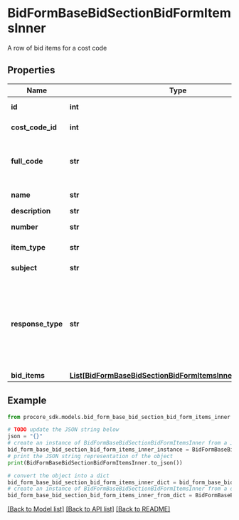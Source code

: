 # BidFormBaseBidSectionBidFormItemsInner

A row of bid items for a cost code

## Properties

Name | Type | Description | Notes
------------ | ------------- | ------------- | -------------
**id** | **int** | Bid Form Item ID | [optional] 
**cost_code_id** | **int** | Cost code ID | [optional] 
**full_code** | **str** | The Cost code Name &amp; Number in one string | [optional] 
**name** | **str** | Cost Code Name | [optional] 
**description** | **str** | Description | [optional] 
**number** | **str** | Cost Code Number | [optional] 
**item_type** | **str** | Line Item Type | [optional] 
**subject** | **str** | Plain text subject | [optional] 
**response_type** | **str** | Bid Form Items can have various response types. This property determines which one is used. | [optional] 
**bid_items** | [**List[BidFormBaseBidSectionBidFormItemsInnerBidItemsInner]**](BidFormBaseBidSectionBidFormItemsInnerBidItemsInner.md) |  | [optional] 

## Example

```python
from procore_sdk.models.bid_form_base_bid_section_bid_form_items_inner import BidFormBaseBidSectionBidFormItemsInner

# TODO update the JSON string below
json = "{}"
# create an instance of BidFormBaseBidSectionBidFormItemsInner from a JSON string
bid_form_base_bid_section_bid_form_items_inner_instance = BidFormBaseBidSectionBidFormItemsInner.from_json(json)
# print the JSON string representation of the object
print(BidFormBaseBidSectionBidFormItemsInner.to_json())

# convert the object into a dict
bid_form_base_bid_section_bid_form_items_inner_dict = bid_form_base_bid_section_bid_form_items_inner_instance.to_dict()
# create an instance of BidFormBaseBidSectionBidFormItemsInner from a dict
bid_form_base_bid_section_bid_form_items_inner_from_dict = BidFormBaseBidSectionBidFormItemsInner.from_dict(bid_form_base_bid_section_bid_form_items_inner_dict)
```
[[Back to Model list]](../README.md#documentation-for-models) [[Back to API list]](../README.md#documentation-for-api-endpoints) [[Back to README]](../README.md)


